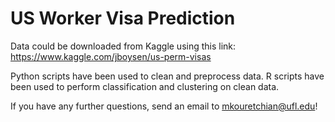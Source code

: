 # US Worker Visa Prediction

Data could be downloaded from Kaggle using this link: https://www.kaggle.com/jboysen/us-perm-visas

Python scripts have been used to clean and preprocess data. 
R scripts have been used to perform classification and clustering on clean data.

If you have any further questions, send an email to mkouretchian@ufl.edu!
